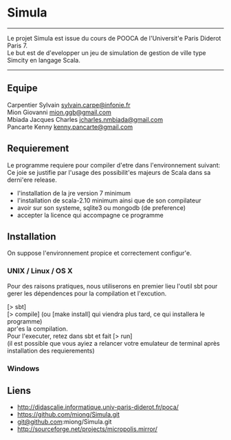 Simula
======

************************
Le projet Simula est issue du cours de POOCA de l'Universit'e Paris Diderot Paris 7.<br />
Le but est de d'evelopper un jeu de simulation de gestion de ville type Simcity en langage Scala.<br />
*************************

Equipe
----

Carpentier Sylvain <sylvain.carpe@infonie.fr> <br />
Mion Giovanni <mion.ggb@gmail.com><br />
Mbiada Jacques Charles <jcharles.nmbiada@gmail.com><br />
Pancarte Kenny <kenny.pancarte@gmail.com><br />


Requierement
----
Le programme requiere pour compiler d'etre dans l'environnement suivant:<br />
Ce joie se justifie par l'usage des possibilit'es majeurs de Scala dans sa<br />
derni'ere release.<br />

- l'installation de la jre version 7 minimum
- l'installation de scala-2.10 minimum ainsi que de son compilateur
- avoir sur son systeme, sqlite3 ou mongodb (de preference)
- accepter la licence qui accompagne ce programme


Installation
---
On suppose l'environnement propice et correctement configur'e.

### UNIX / Linux / OS X

Pour des raisons pratiques, nous utiliserons en premier lieu l'outil sbt pour gerer les dépendences pour la compilation et l'excution. <br />

[> sbt]<br />
[> compile] (ou [make install] qui viendra plus tard, ce qui installera le programme) <br />
apr'es la compilation. <br />
Pour l'executer, retez dans sbt et fait [> run]<br />
(il est possible que vous ayiez a relancer votre emulateur de terminal après installation des requierements)<br />
### Windows

Liens
---
- http://didascalie.informatique.univ-paris-diderot.fr/poca/
- https://github.com/miong/Simula.git
- git@github.com:miong/Simula.git
- http://sourceforge.net/projects/micropolis.mirror/
